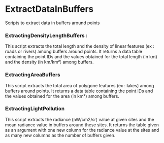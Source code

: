 # ExtractDataInBuffers
Scripts to extract data in buffers around points

### ExtractingDensityLengthBuffers :
This script extracts the total length and the density of linear features 
(ex : roads or rivers) among buffers around points.
It returns a data table containing the point IDs and the values obtained
for the total length (in km) and the density (in km/km²) among buffers.

### ExtractingAreaBuffers
This script extracts the total area of polygone features 
(ex : lakes) among buffers around points.
It returns a data table containing the point IDs and the values obtained
for the area (in km²) among buffers.

### ExtractingLightPollution
This script extracts the radiance (nW/cm2/sr) value at given sites and the
mean radiance value in buffers around these sites.
It returns the table given as an argument with one new column for the radiance
value at the sites and as many new columns as the number of buffers given.
